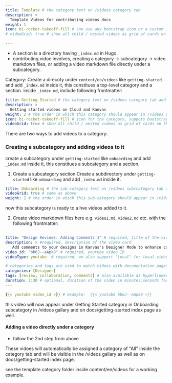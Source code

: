 ```yaml
---
title: Template # the category text on /videos category tab
description: >
  Template Videos for contributing videos docs
weight: 1
icon: bi-rocket-takeoff-fill # can use any bootstrap icon or a custom icon
# videoGrid: true # show all child / nested videos as grid of cards on the section's index page. for example here the videoGrid: true will show all videos inside getting-started/** as grid of video cards, ommiting of or setting it to false, presents a hyperlinked list of videos / sub-sections 

---
```



- A section is a directory having `_index.md` in Hugo.
- contributing vidoe involves, creating a category -> subcategory -> video markdown files, or adding a video markdown file directly under a subcategory.

Category: 
Create a direcoty under `content/en/videos` like `getting-started` and add `_index.md` inside it, this constitues a top-level category and a section.
inside `_index.md`, include following frontmatter: 

```yaml
title: Getting Started # the category text on /videos category tab and docs view in left sidebar
description: >
  Getting started videos on Cloud and Kanvas
weight: 2 # the order in which this category should appear in /videos page category tab and and docs view in left sidebar
icon: bi-rocket-takeoff-fill # icon for the category, suppots bootstrap icons, as well as local or remote assets
videoGrid: true # show all child / nested videos as grid of cards on this section's index page. for example here the videoGrid: true will show all videos inside getting-started/** as grid of video cards, ommiting of or setting it to false, presents a hyperlinked list of videos / sub-sections instead.
```

There are two ways to add videos to a category:

### Creating a subcategory and adding videos to it

create a subcategory under `getting-started` like `onboarding` and add `_index.md` inside it, this constitues a subcategory and a section.


1. Create a subcategory section
Create a subdirectory under `getting-started` like `onboarding` and add `_index.md` inside it.

```yaml
title: Onboarding # the sub-category text on /videos subccategory tab and docs view in left sidebar
videoGrid: true # same as above
weight: 2 # the order in which this sub-category should appear in /videos page subcategory tab and and docs view in left sidebar
```

now this subcategory is ready to a hve videos added to it. 

2. Create video markdown files here e.g. `video1.md`, `video2.md` etc. with the following frontmatter:

```yaml
---
title: "Design Reviews: Adding Comments 1" # required, title of the video card / list
description: > #required, description of the video card
   Add comments to your designs in Kanvas's Designer Mode to enhance collaboration and streamline design reviews. 
video_id: "bb6J--aApk8" # required, youtube video ID
videoType: youtube  # required, we also support "local" for local videos, but it's currenlty disabled.

# categories and tags are used to match videos with documentation pages, by scoring the relevance of the video to the documentation page.
categories: [Designer] 
tags: [review, collaboration, comments] # also available as hyperlinked tags in the video card as well as on individual video page
duration: 2:30 # optional, duration of the video in minutes:seconds format, "min" is automatically added to the end of the duration
---

{{< youtube video_id >}} # example:  {{< youtube bb6J--aApk8 >}}

```

this video will now appear under Getting Started category in Onboarding subcategory in /videos gallary and on docs/getting-started index page as well.

#### Adding a video directly under a category

- follow the 2nd step from above

These vidoes will automatically be assigned a category of "All" inside the category tab and will be visible in the /videos gallary as well as on docs/getting-started index page.


see the template category folder inside content/en/videos for a working example.